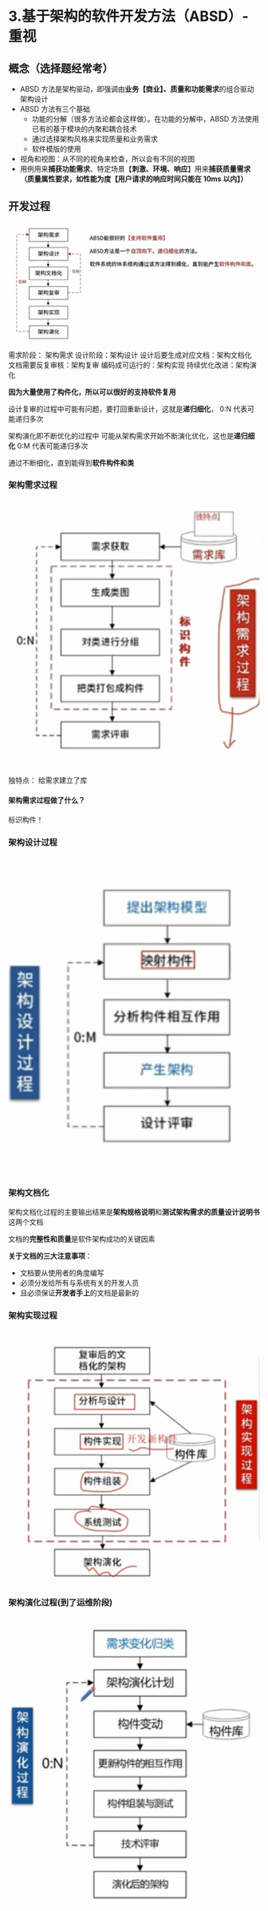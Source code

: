 # 3.基于架构的软件开发方法（ABSD）- 重视

## 概念（选择题经常考）

- ABSD 方法是架构驱动，即强调由**业务【商业】、质量和功能需求**的组合驱动架构设计
- ABSD 方法有三个基础
  - 功能的分解（很多方法论都会这样做）。在功能的分解中，ABSD 方法使用已有的基于模块的内聚和耦合技术
  - 通过选择架构风格来实现质量和业务需求
  - 软件模版的使用
- 视角和视图：从不同的视角来检查，所以会有不同的视图
- 用例用来**捕获功能需求**、特定场景【**刺激、环境、响应**】用来**捕获质量需求（质量属性要求，如性能为度【用户请求的响应时间只能在 10ms 以内】）**

## 开发过程

<img src='/picture/软考/基于架构的软件开发方法 - 开发过程.png'/>

需求阶段： 架构需求
设计阶段：架构设计
设计后要生成对应文档：架构文档化
文档需要反复审核：架构复审
编码成可运行的：架构实现
持续优化改进：架构演化

**因为大量使用了构件化，所以可以很好的支持软件复用**

设计复审的过程中可能有问题，要打回重新设计，这就是**递归细化**， 0:N 代表可能递归多次

架构演化即不断优化的过程中 可能从架构需求开始不断演化优化，这也是**递归细化** 0:M 代表可能递归多次

通过不断细化，直到能得到**软件构件和类**

### 架构需求过程

<img src='/picture/软考/架构需求过程.png'/>

独特点： 给需求建立了库

#### 架构需求过程做了什么？

标识构件！

### 架构设计过程

<img src='/picture/软考/架构设计过程.png'/>

### 架构文档化

架构文档化过程的主要输出结果是**架构规格说明**和**测试架构需求的质量设计说明书**这两个文档

文档的**完整性和质量**是软件架构成功的关键因素

**关于文档的三大注意事项**：

- 文档要从使用者的角度编写
- 必须分发给所有与系统有关的开发人员
- 且必须保证**开发者手上**的文档是最新的

### 架构实现过程

<img src='/picture/软考/架构实现过程.png'/>

### 架构演化过程(到了运维阶段)

<img src='/picture/软考/架构演化过程.png'/>
